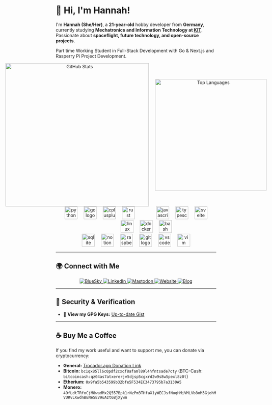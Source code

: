 # 👋 Hi, I'm Hannah!

I'm **Hannah (She/Her)**, a **21-year-old** hobby developer from **Germany**, currently studying **Mechatronics and Information Technology at [KIT](https://www.kit.edu/)**. Passionate about **spaceflight, future technology, and open-source projects**.

Part time Working Student in Full-Stack Development with Go & Next.js and Rasperry Pi Project Development.

<div align="center" style="display: flex; justify-content: center; align-items: center; gap: 20px;">
  <img width="450" src="https://github-readme-stats.vercel.app/api?username=martianingreen&include_all_commits=true&count_private=true&show_icons=true&line_height=20&title_color=2B5BBD&icon_color=1124BB&text_color=A1A1A1&bg_color=0,000000,130F40" alt="GitHub Stats"/>
  <img width="350" src="https://github-readme-stats.vercel.app/api/top-langs?username=martianingreen&show_icons=true&locale=en&layout=compact&theme=chartreuse-dark" alt="Top Languages"/>
</div>

<div align="center">
  <img src="https://cdn.jsdelivr.net/gh/devicons/devicon/icons/python/python-original.svg" height="40" alt="python logo"  />
  <img width="12" />
  <img src="https://cdn.jsdelivr.net/gh/devicons/devicon/icons/go/go-original.svg" height="40" alt="go logo"  />
  <img width="12" />
  <img src="https://cdn.jsdelivr.net/gh/devicons/devicon/icons/cplusplus/cplusplus-original.svg" height="40" alt="cplusplus logo"  />
  <img width="12" />
  <img src="https://cdn.jsdelivr.net/gh/devicons/devicon/icons/rust/rust-original.svg" height="40" alt="rust logo"  />
  <img width="60" />
  <img src="https://cdn.jsdelivr.net/gh/devicons/devicon/icons/javascript/javascript-original.svg" height="40" alt="javascript logo"  />
  <img width="12" />
  <img src="https://cdn.jsdelivr.net/gh/devicons/devicon/icons/typescript/typescript-original.svg" height="40" alt="typescript logo"  />
  <img width="12" />
  <img src="https://cdn.jsdelivr.net/gh/devicons/devicon/icons/svelte/svelte-original.svg" height="40" alt="svelte logo"  />
  <img width="60" />
  <img src="https://cdn.jsdelivr.net/gh/devicons/devicon/icons/linux/linux-original.svg" height="40" alt="linux logo"  />
  <img width="12" />
  <img src="https://cdn.jsdelivr.net/gh/devicons/devicon/icons/docker/docker-original.svg" height="40" alt="docker logo"  />
  <img width="12" />
  <img src="https://cdn.jsdelivr.net/gh/devicons/devicon/icons/bash/bash-original.svg" height="40" alt="bash logo"  />
</div>

<div align="center">
  <img src="https://cdn.jsdelivr.net/gh/devicons/devicon/icons/sqlite/sqlite-original.svg" height="40" alt="sqlite logo"  />
  <img width="12" />
  <img src="https://cdn.jsdelivr.net/gh/devicons/devicon/icons/notion/notion-original.svg" height="40" alt="notion logo"  />
  <img width="12" />
  <img src="https://cdn.jsdelivr.net/gh/devicons/devicon/icons/raspberrypi/raspberrypi-original.svg" height="40" alt="raspberrypi logo"  />
  <img width="12" />
  <img src="https://cdn.jsdelivr.net/gh/devicons/devicon/icons/git/git-original.svg" height="40" alt="git logo"  />
  <img width="12" />
  <img src="https://skillicons.dev/icons?i=vscode" height="40" alt="vscode logo"  />
  <img width="12" />
  <img src="https://skillicons.dev/icons?i=vim" height="40" alt="vim logo"  />
</div>

---

## 🌍 Connect with Me

<p align="center">
  <a href="https://bsky.app/profile/rennersh.de" target="_blank">
    <img src="https://img.shields.io/badge/BlueSky-%23295ef6.svg?&style=for-the-badge&logo=bluesky&logoColor=white" alt="BlueSky">
  </a>
  <a href="https://www.linkedin.com/in/hannah-renners-58bab0342/" target="_blank">
    <img src="https://img.shields.io/badge/LinkedIn-%230077B5.svg?&style=for-the-badge&logo=linkedin&logoColor=white" alt="LinkedIn">
  </a>
  <a href="https://mastodon.social/@martianhannah" target="_blank">
    <img src="https://img.shields.io/badge/Mastodon-%233A1C87.svg?&style=for-the-badge&logo=mastodon&logoColor=white" alt="Mastodon">
  </a>
  <a href="https://rennersh.de" target="_blank">
    <img src="https://img.shields.io/badge/Website-%23000000.svg?&style=for-the-badge&logo=About.me&logoColor=white" alt="Website">
  </a>
  <a href="https://rennersh.de/blog" target="_blank">
    <img src="https://img.shields.io/badge/Blog-%23FF5722.svg?&style=for-the-badge&logo=blogger&logoColor=white" alt="Blog">
  </a>
</p>

---

## 🔑 Security & Verification

- 📜 **View my GPG Keys:** [Up-to-date Gist](http://zip.rennersh.de/go/PGPKeys)

---

## ☕ Buy Me a Coffee

If you find my work useful and want to support me, you can donate via cryptocurrency:

- **General:** [Trocador.app Donation Link](https://trocador.app/anonpay?ticker_to=eth&network_to=ERC20&address=0x9fa5b543599b32bfe5F534EC3473795b7a3130A5&ref=sqKNYGZbRl&direct=True&name=MartianInGreen)
- **Bitcoin:** `bc1qx85ll6c0pdf2cxqf8afaml89l4hfntsade7cty` (BTC-Cash: `bitcoincash:qz04as7atxererjv5djsp5cgxrd2w9s8w5pexl8z0t`)  
- **Etherium:** `0x9fa5b543599b32bfe5F534EC3473795b7a3130A5`
- **Monero:** `49fLdtTRfoCjM8wadMx2Q557Bpk1rNzPm3THfaX1yWECJsfNuqHMiVMLVb8oM3GjohMVURvLKwdnBENeSEV9uAzt6BjXywn`
